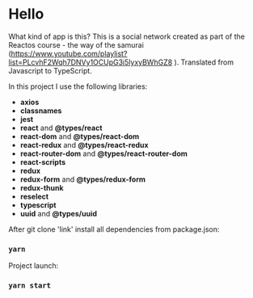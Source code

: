 # Hello
What kind of app is this? This is a social network created as part of the Reactos course - the way of the samurai (https://www.youtube.com/playlist?list=PLcvhF2Wqh7DNVy1OCUpG3i5lyxyBWhGZ8 ). Translated from Javascript to TypeScript. 

In this project I use the following libraries:
- **axios** 
- **classnames**
- **jest**
- **react** and **@types/react**
- **react-dom** and **@types/react-dom**
- **react-redux** and **@types/react-redux**
- **react-router-dom** and **@types/react-router-dom**
- **react-scripts** 
- **redux**
- **redux-form** and **@types/redux-form**
- **redux-thunk**
- **reselect**
- **typescript** 
- **uuid** and **@types/uuid**

After git clone 'link' install all dependencies from package.json:
### `yarn`
Project launch:
### `yarn start`
